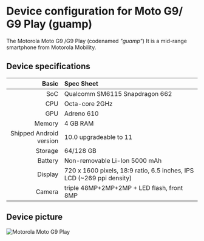 Device configuration for Moto G9/ G9 Play (guamp)
==================================================

The Motorola Moto G9 /G9 Play (codenamed _"guamp"_) It is a mid-range smartphone from Motorola Mobility.

## Device specifications

| Basic | Spec Sheet
| -----------: | :----------------------------------------------
| SoC          | Qualcomm SM6115 Snapdragon 662
| CPU          | Octa-core 2GHz
| GPU          | Adreno 610
| Memory       | 4 GB RAM
| Shipped Android version | 10.0 upgradeable to 11
| Storage      | 64/128 GB
| Battery      | Non-removable Li-Ion 5000 mAh
| Display      | 720 x 1600 pixels, 18:9 ratio, 6.5 inches, IPS LCD (~269 ppi density)
| Camera       | triple 48MP+2MP+2MP + LED flash, front 8MP

## Device picture

![Motorola Moto G9 Play](https://cdn1.smart-gsm.com/picture/motorola-moto-g9-play.jpg "Moto G9 Play")
